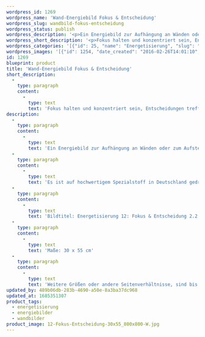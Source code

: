 ```yaml
---
wordpress_id: 1269
wordpress_name: 'Wand-Energiebild Fokus & Entscheidung'
wordpress_slug: wandbild-fokus-entscheidung
wordpress_status: publish
wordpress_description: '<p>Ein Energiebild zur Aufhängung an Wänden oder zum Aufstellen im Raum mit einem aktivierbaren Schwingungsfeld zu: Fokus &amp; Entscheidung. Fokus und Entscheidung sowie dem energetischen Zugang zu den dazugehörigen universellen Wissenspools.</p><p>Es ist auf hochwertigem Spezialstoff in Deutschland gedruckt und sorgfältig in Handarbeit auf Holzkeilrahmen aufgezogen. Laut Herstellerangaben ist der farbintensive Druck 70 Jahre lichtecht, waschbar und in einem umweltorientierten Verfahren hergestellt. Der Oberstoff ist mit einer Spezialbeschichtung unterfüttert, so dass, bei Aufhängung an der Wand, der rückseitige Holzrahmen auch bei hellen Farben unsichtbar ist.</p><p>Bildtitel: Energetisierung 12: Fokus &amp; Entscheidung 2.2. Reihe: Energetisierung</p><p>Maße: 30 x 55 cm</p><p>Weitere Größen oder andere Seitenverhältnisse, sind bis 200 cm individuell für Sie innerhalb weniger Tage herstellbar. Bitte kontaktieren Sie uns hierfür unter <a href="mailto:info@elvedenverlag.de">info@elvedenverlag.de</a>.e</p><p><a href="https://my.feenbaum.de/anwendung-energie-wandbilder/">Anwendungshinweise</a>      <a href="https://my.feenbaum.de/produktinformation-wandbilder/">Produktinformationen</a></p>'
wordpress_short_description: '<p>Fokus halten und konzentriert sein, Entscheidungen treffen</p>'
wordpress_categories: '[{"id": 25, "name": "Energetisierung", "slug": "energetisierung"}, {"id": 22, "name": "Energiebilder", "slug": "energiebilder"}, {"id": 24, "name": "Wandbilder", "slug": "wandbilder"}]'
wordpress_images: '[{"id": 1254, "date_created": "2016-02-26T14:01:10", "date_created_gmt": "2016-02-26T12:01:10", "date_modified": "2016-02-26T14:01:10", "date_modified_gmt": "2016-02-26T12:01:10", "src": "https://my.feenbaum.de/wp-content/uploads/2016/02/12-Fokus-Entscheidung-30x55_800x800-W.jpg", "name": "12 Fokus-Entscheidung 30x55_800x800-W", "alt": ""}]'
id: 1269
blueprint: product
title: 'Wand-Energiebild Fokus & Entscheidung'
short_description:
  -
    type: paragraph
    content:
      -
        type: text
        text: 'Fokus halten und konzentriert sein, Entscheidungen treffen'
description:
  -
    type: paragraph
    content:
      -
        type: text
        text: 'Ein Energiebild zur Aufhängung an Wänden oder zum Aufstellen im Raum mit einem aktivierbaren Schwingungsfeld zu: Fokus & Entscheidung. Fokus und Entscheidung sowie dem energetischen Zugang zu den dazugehörigen universellen Wissenspools.'
  -
    type: paragraph
    content:
      -
        type: text
        text: 'Es ist auf hochwertigem Spezialstoff in Deutschland gedruckt und sorgfältig in Handarbeit auf Holzkeilrahmen aufgezogen. Laut Herstellerangaben ist der farbintensive Druck 70 Jahre lichtecht, waschbar und in einem umweltorientierten Verfahren hergestellt. Der Oberstoff ist mit einer Spezialbeschichtung unterfüttert, so dass, bei Aufhängung an der Wand, der rückseitige Holzrahmen auch bei hellen Farben unsichtbar ist.'
  -
    type: paragraph
    content:
      -
        type: text
        text: 'Bildtitel: Energetisierung 12: Fokus & Entscheidung 2.2. Reihe: Energetisierung'
  -
    type: paragraph
    content:
      -
        type: text
        text: 'Maße: 30 x 55 cm'
  -
    type: paragraph
    content:
      -
        type: text
        text: 'Weitere Größen oder andere Seitenverhältnisse, sind bis 200 cm individuell für Sie innerhalb weniger Tage herstellbar. Bitte kontaktieren Sie uns hierfür unter info@elvedenverlag.de.e'
updated_by: 489b06db-283b-4690-a50e-8a3ba37dc968
updated_at: 1685351307
product_tags:
  - energetisierung
  - energiebilder
  - wandbilder
product_image: 12-Fokus-Entscheidung-30x55_800x800-W.jpg
---
```

